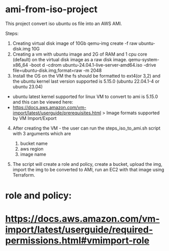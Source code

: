 # ami-from-iso-project

This project convert iso ubuntu os file into an AWS AMI.

Steps:
1. Creating virtual disk image of 10Gb
       qemu-img create -f raw ubuntu-disk.img 10G
2. Creating a vm with ubuntu image and 2G of RAM and 1 cpu core (default) on the virtual disk image as a raw disk image.
       qemu-system-x86_64 -boot d -cdrom ubuntu-24.04.1-live-server-amd64.iso -drive file=ubuntu-disk.img,format=raw -m 2048
3. Install the OS on the VM
the fs should be formatted to ext4(or 3,2) and the ubuntu kernel last version supported is 5.15.0 (ubuntu 22.04.1-4 or ubuntu 23.04)

* ubuntu latest kernel supported for linux VM to convert to ami is 5.15.0 and this can be viewed here:
* https://docs.aws.amazon.com/vm-import/latest/userguide/prerequisites.html > Image formats supported by VM Import/Export

4. After creating the VM - the user can run the steps_iso_to_ami.sh script with 3 arguments which are
    1. bucket name
    2. aws region
    3. image name

5. The script will create a role and policy, create a bucket, upload the img, import the img to be converted to AMI, run an EC2 with that image using Terraform.
 
# role and policy:
# https://docs.aws.amazon.com/vm-import/latest/userguide/required-permissions.html#vmimport-role